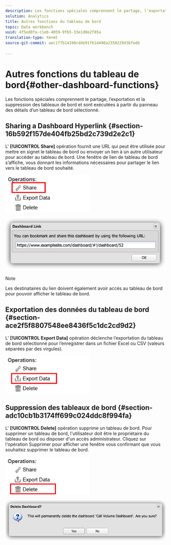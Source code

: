 ```yaml
---
description: Les fonctions spéciales comprennent le partage, l’exportation et la suppression des tableaux de bord et sont exécutées à partir du panneau des détails d’un tableau de bord sélectionné.
solution: Analytics
title: Autres fonctions du tableau de bord
topic: Data workbench
uuid: 4f5ed0fa-c1eb-4059-9fb5-33e1d0e2f85a
translation-type: tm+mt
source-git-commit: aec1f7b14198cdde91f61d490a235022943bfedb

---
```



# Autres fonctions du tableau de bord{#other-dashboard-functions}

Les fonctions spéciales comprennent le partage, l’exportation et la suppression des tableaux de bord et sont exécutées à partir du panneau des détails d’un tableau de bord sélectionné.

## Sharing a Dashboard Hyperlink {#section-16b592f157de404fb25bd2c739d2e2c1}

L&#39; **[!UICONTROL Share]** opération fournit une URL qui peut être utilisée pour mettre en signet le tableau de bord ou envoyer un lien à un autre utilisateur pour accéder au tableau de bord. Une fenêtre de lien de tableau de bord s’affiche, vous donnant les informations nécessaires pour partager le lien vers le tableau de bord souhaité.

![](assets/share.png)

![](assets/dashboard_link.png)

>[!NOTE]
>
>Les destinataires du lien doivent également avoir accès au tableau de bord pour pouvoir afficher le tableau de bord.

## Exportation des données du tableau de bord {#section-ace2f5f8807548ee8436f5c1dc2cd9d2}

L’ **[!UICONTROL Export Data]** opération déclenche l’exportation du tableau de bord sélectionné pour l’enregistrer dans un fichier Excel ou CSV (valeurs séparées par des virgules).

![](assets/export_data.png)

## Suppression des tableaux de bord {#section-adc10cb1b3174ff699c024ddc8f994fa}

L&#39; **[!UICONTROL Delete]** opération supprime un tableau de bord. Pour supprimer un tableau de bord, l&#39;utilisateur doit être le propriétaire du tableau de bord ou disposer d&#39;un accès administrateur. Cliquez sur l&#39;opération Supprimer pour afficher une fenêtre vous confirmant que vous souhaitez supprimer le tableau de bord.

![](assets/delete.png)

![](assets/delete2.png)

